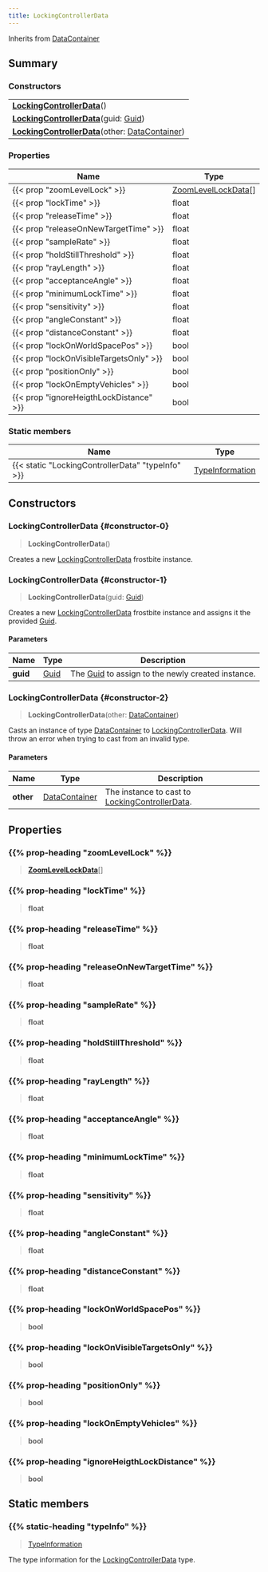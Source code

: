 ```yaml
---
title: LockingControllerData
---
```


Inherits from 
[DataContainer](/vext/ref/shared/class/datacontainer)

## Summary
### Constructors
| |
| ----------- |
| **[LockingControllerData](#constructor-0)**() |
| **[LockingControllerData](#constructor-1)**(guid: [Guid](/vext/ref/shared/class/guid)) |
| **[LockingControllerData](#constructor-2)**(other: [DataContainer](/vext/ref/shared/class/datacontainer)) |

### Properties
| Name | Type |
| ---- | ---- |
| {{< prop "zoomLevelLock" >}} | [ZoomLevelLockData](/vext/ref/fb/zoomlevellockdata)[] |
| {{< prop "lockTime" >}} | float |
| {{< prop "releaseTime" >}} | float |
| {{< prop "releaseOnNewTargetTime" >}} | float |
| {{< prop "sampleRate" >}} | float |
| {{< prop "holdStillThreshold" >}} | float |
| {{< prop "rayLength" >}} | float |
| {{< prop "acceptanceAngle" >}} | float |
| {{< prop "minimumLockTime" >}} | float |
| {{< prop "sensitivity" >}} | float |
| {{< prop "angleConstant" >}} | float |
| {{< prop "distanceConstant" >}} | float |
| {{< prop "lockOnWorldSpacePos" >}} | bool |
| {{< prop "lockOnVisibleTargetsOnly" >}} | bool |
| {{< prop "positionOnly" >}} | bool |
| {{< prop "lockOnEmptyVehicles" >}} | bool |
| {{< prop "ignoreHeigthLockDistance" >}} | bool |

### Static members
| Name | Type |
| ---- | ---- |
| {{< static "LockingControllerData" "typeInfo" >}} | [TypeInformation](/vext/ref/shared/class/typeinformation) |

## Constructors
### LockingControllerData {#constructor-0}
> **LockingControllerData**()

Creates a new [LockingControllerData](/vext/ref/fb/lockingcontrollerdata) frostbite instance.

### LockingControllerData {#constructor-1}
> **LockingControllerData**(guid: [Guid](/vext/ref/shared/class/guid))

Creates a new [LockingControllerData](/vext/ref/fb/lockingcontrollerdata) frostbite instance and assigns it the provided [Guid](/vext/ref/shared/class/guid).

#### Parameters
| Name | Type | Description |
| ---- | ---- | ----------- |
| **guid** | [Guid](/vext/ref/shared/class/guid) | The [Guid](/vext/ref/shared/class/guid) to assign to the newly created instance. |

### LockingControllerData {#constructor-2}
> **LockingControllerData**(other: [DataContainer](/vext/ref/shared/class/datacontainer))

Casts an instance of type [DataContainer](/vext/ref/shared/class/datacontainer) to [LockingControllerData](/vext/ref/fb/lockingcontrollerdata). Will throw an error when trying to cast from an invalid type.

#### Parameters
| Name | Type | Description |
| ---- | ---- | ----------- |
| **other** | [DataContainer](/vext/ref/shared/class/datacontainer) | The instance to cast to [LockingControllerData](/vext/ref/fb/lockingcontrollerdata). |

## Properties
### {{% prop-heading "zoomLevelLock" %}}
> **[ZoomLevelLockData](/vext/ref/fb/zoomlevellockdata)**[]

### {{% prop-heading "lockTime" %}}
> **float**

### {{% prop-heading "releaseTime" %}}
> **float**

### {{% prop-heading "releaseOnNewTargetTime" %}}
> **float**

### {{% prop-heading "sampleRate" %}}
> **float**

### {{% prop-heading "holdStillThreshold" %}}
> **float**

### {{% prop-heading "rayLength" %}}
> **float**

### {{% prop-heading "acceptanceAngle" %}}
> **float**

### {{% prop-heading "minimumLockTime" %}}
> **float**

### {{% prop-heading "sensitivity" %}}
> **float**

### {{% prop-heading "angleConstant" %}}
> **float**

### {{% prop-heading "distanceConstant" %}}
> **float**

### {{% prop-heading "lockOnWorldSpacePos" %}}
> **bool**

### {{% prop-heading "lockOnVisibleTargetsOnly" %}}
> **bool**

### {{% prop-heading "positionOnly" %}}
> **bool**

### {{% prop-heading "lockOnEmptyVehicles" %}}
> **bool**

### {{% prop-heading "ignoreHeigthLockDistance" %}}
> **bool**

## Static members
### {{% static-heading "typeInfo" %}}
> [TypeInformation](/vext/ref/shared/class/typeinformation)

The type information for the [LockingControllerData](/vext/ref/fb/lockingcontrollerdata) type.

